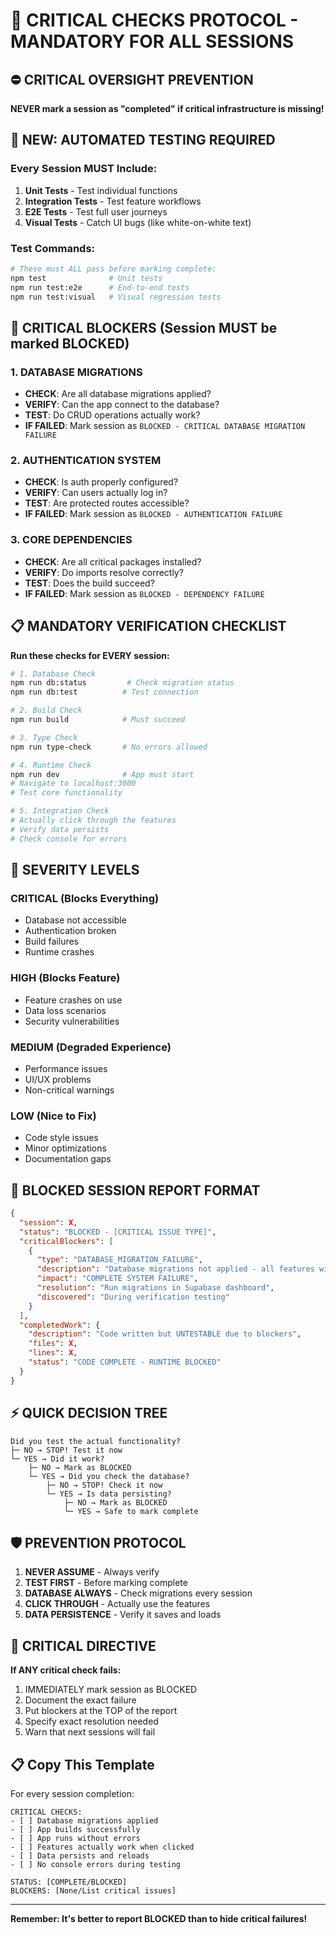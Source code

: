# 🚨 CRITICAL CHECKS PROTOCOL - MANDATORY FOR ALL SESSIONS

## ⛔ CRITICAL OVERSIGHT PREVENTION

**NEVER mark a session as "completed" if critical infrastructure is missing!**

## 🤖 NEW: AUTOMATED TESTING REQUIRED

### Every Session MUST Include:
1. **Unit Tests** - Test individual functions
2. **Integration Tests** - Test feature workflows  
3. **E2E Tests** - Test full user journeys
4. **Visual Tests** - Catch UI bugs (like white-on-white text)

### Test Commands:
```bash
# These must ALL pass before marking complete:
npm test              # Unit tests
npm run test:e2e      # End-to-end tests
npm run test:visual   # Visual regression tests
```

## 🔴 CRITICAL BLOCKERS (Session MUST be marked BLOCKED)

### 1. DATABASE MIGRATIONS
- **CHECK**: Are all database migrations applied?
- **VERIFY**: Can the app connect to the database?
- **TEST**: Do CRUD operations actually work?
- **IF FAILED**: Mark session as `BLOCKED - CRITICAL DATABASE MIGRATION FAILURE`

### 2. AUTHENTICATION SYSTEM
- **CHECK**: Is auth properly configured?
- **VERIFY**: Can users actually log in?
- **TEST**: Are protected routes accessible?
- **IF FAILED**: Mark session as `BLOCKED - AUTHENTICATION FAILURE`

### 3. CORE DEPENDENCIES
- **CHECK**: Are all critical packages installed?
- **VERIFY**: Do imports resolve correctly?
- **TEST**: Does the build succeed?
- **IF FAILED**: Mark session as `BLOCKED - DEPENDENCY FAILURE`

## 📋 MANDATORY VERIFICATION CHECKLIST

**Run these checks for EVERY session:**

```bash
# 1. Database Check
npm run db:status         # Check migration status
npm run db:test          # Test connection

# 2. Build Check
npm run build            # Must succeed

# 3. Type Check
npm run type-check       # No errors allowed

# 4. Runtime Check
npm run dev              # App must start
# Navigate to localhost:3000
# Test core functionality

# 5. Integration Check
# Actually click through the features
# Verify data persists
# Check console for errors
```

## 🚦 SEVERITY LEVELS

### CRITICAL (Blocks Everything)
- Database not accessible
- Authentication broken
- Build failures
- Runtime crashes

### HIGH (Blocks Feature)
- Feature crashes on use
- Data loss scenarios
- Security vulnerabilities

### MEDIUM (Degraded Experience)
- Performance issues
- UI/UX problems
- Non-critical warnings

### LOW (Nice to Fix)
- Code style issues
- Minor optimizations
- Documentation gaps

## 📝 BLOCKED SESSION REPORT FORMAT

```json
{
  "session": X,
  "status": "BLOCKED - [CRITICAL ISSUE TYPE]",
  "criticalBlockers": [
    {
      "type": "DATABASE_MIGRATION_FAILURE",
      "description": "Database migrations not applied - all features will fail",
      "impact": "COMPLETE SYSTEM FAILURE",
      "resolution": "Run migrations in Supabase dashboard",
      "discovered": "During verification testing"
    }
  ],
  "completedWork": {
    "description": "Code written but UNTESTABLE due to blockers",
    "files": X,
    "lines": X,
    "status": "CODE COMPLETE - RUNTIME BLOCKED"
  }
}
```

## ⚡ QUICK DECISION TREE

```
Did you test the actual functionality?
├─ NO → STOP! Test it now
└─ YES → Did it work?
    ├─ NO → Mark as BLOCKED
    └─ YES → Did you check the database?
        ├─ NO → STOP! Check it now
        └─ YES → Is data persisting?
            ├─ NO → Mark as BLOCKED
            └─ YES → Safe to mark complete
```

## 🛡️ PREVENTION PROTOCOL

1. **NEVER ASSUME** - Always verify
2. **TEST FIRST** - Before marking complete
3. **DATABASE ALWAYS** - Check migrations every session
4. **CLICK THROUGH** - Actually use the features
5. **DATA PERSISTENCE** - Verify it saves and loads

## 🚨 CRITICAL DIRECTIVE

**If ANY critical check fails:**
1. IMMEDIATELY mark session as BLOCKED
2. Document the exact failure
3. Put blockers at the TOP of the report
4. Specify exact resolution needed
5. Warn that next sessions will fail

## 📋 Copy This Template

For every session completion:

```
CRITICAL CHECKS:
- [ ] Database migrations applied
- [ ] App builds successfully  
- [ ] App runs without errors
- [ ] Features actually work when clicked
- [ ] Data persists and reloads
- [ ] No console errors during testing

STATUS: [COMPLETE/BLOCKED]
BLOCKERS: [None/List critical issues]
```

---

**Remember: It's better to report BLOCKED than to hide critical failures!**
